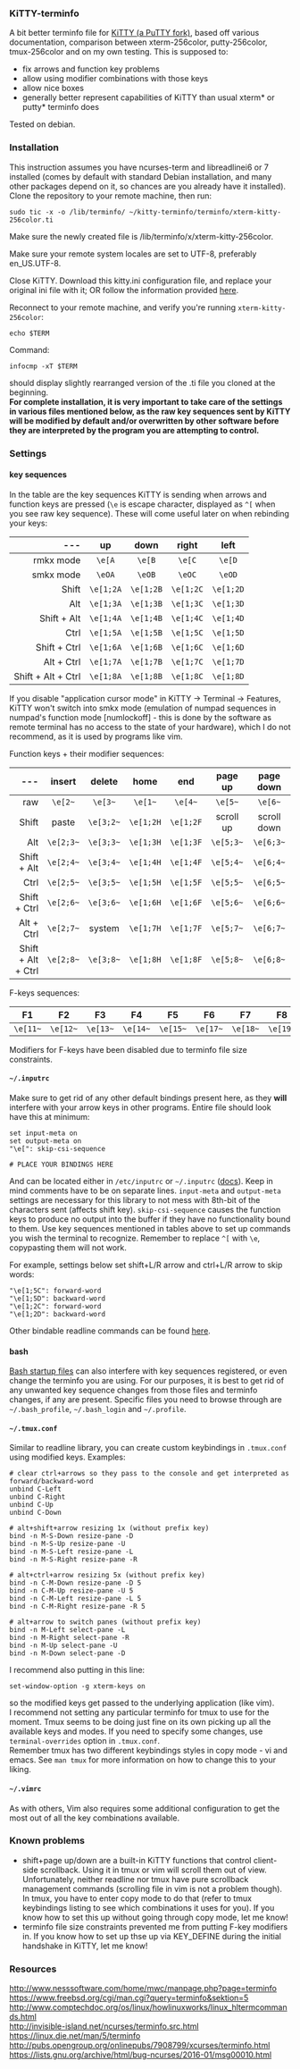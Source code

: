 ### KiTTY-terminfo
A bit better terminfo file for [KiTTY (a PuTTY fork)](http://www.9bis.net/kitty/), based off various documentation, comparison between xterm-256color, putty-256color, tmux-256color and on my own testing. This is supposed to:
* fix arrows and function key problems
* allow using modifier combinations with those keys
* allow nice boxes
* generally better represent capabilities of KiTTY than usual xterm\* or putty\* terminfo does

Tested on debian.  
  
### Installation
This instruction assumes you have ncurses-term and libreadlinei6 or 7 installed (comes by default with standard Debian installation, and many other packages depend on it, so chances are you already have it installed).
Clone the repository to your remote machine, then run:  
```
sudo tic -x -o /lib/terminfo/ ~/kitty-terminfo/terminfo/xterm-kitty-256color.ti
```
Make sure the newly created file is /lib/terminfo/x/xterm-kitty-256color.
  
Make sure your remote system locales are set to UTF-8, preferably en_US.UTF-8.
  
Close KiTTY. Download this kitty.ini configuration file, and replace your original ini file with it; OR follow the information provided [here](docs/kitty-config.md).

Reconnect to your remote machine, and verify you're running `xterm-kitty-256color`:
```
echo $TERM
```

Command: 
```
infocmp -xT $TERM
```
should display slightly rearranged version of the .ti file you cloned at the beginning.  
**For complete installation, it is very important to take care of the settings in various files mentioned below, as the raw key sequences sent by KiTTY will be modified by default and/or overwritten by other software before they are interpreted by the program you are attempting to control.**  

### Settings  
#### key sequences

In the table are the key sequences KiTTY is sending when arrows and function keys are pressed (`\e` is escape character, displayed as `^[` when you see raw key sequence). These will come useful later on when rebinding your keys:  
  
| ---                | up        | down      | right     | left      |
| -----------------: | :-------: | :-------: | :-------: | :-------: |
| rmkx mode          |   `\e[A`  |   `\e[B`  |   `\e[C`  |   `\e[D`  |
| smkx mode          |   `\eOA`  |   `\eOB`  |   `\eOC`  |   `\eOD`  |
| Shift              | `\e[1;2A` | `\e[1;2B` | `\e[1;2C` | `\e[1;2D` |
| Alt                | `\e[1;3A` | `\e[1;3B` | `\e[1;3C` | `\e[1;3D` |
| Shift + Alt        | `\e[1;4A` | `\e[1;4B` | `\e[1;4C` | `\e[1;4D` |
| Ctrl               | `\e[1;5A` | `\e[1;5B` | `\e[1;5C` | `\e[1;5D` |
| Shift + Ctrl       | `\e[1;6A` | `\e[1;6B` | `\e[1;6C` | `\e[1;6D` |
| Alt + Ctrl         | `\e[1;7A` | `\e[1;7B` | `\e[1;7C` | `\e[1;7D` |
| Shift + Alt + Ctrl | `\e[1;8A` | `\e[1;8B` | `\e[1;8C` | `\e[1;8D` |
  
If you disable "application cursor mode" in KiTTY -> Terminal -> Features, KiTTY won't switch into smkx mode (emulation of numpad sequences in numpad's function mode [numlockoff] - this is done by the software as remote terminal has no access to the state of your hardware), which I do not recommend, as it is used by programs like vim.  
  
Function keys + their modifier sequences:

| ---                | insert  | delete  | home    | end     | page up   | page down |
| -----------------: | :-----: | :-----: | :-----: | :-----: | :-------: | :---: |
| raw                | `\e[2~`   | `\e[3~`   | `\e[1~`   | `\e[4~`   | `\e[5~`     | `\e[6~` |
| Shift              | paste   | `\e[3;2~` | `\e[1;2H` | `\e[1;2F` | scroll up | scroll down |
| Alt                | `\e[2;3~` | `\e[3;3~` | `\e[1;3H` | `\e[1;3F` | `\e[5;3~`   | `\e[6;3~` |
| Shift + Alt        | `\e[2;4~` | `\e[3;4~` | `\e[1;4H` | `\e[1;4F` | `\e[5;4~`   | `\e[6;4~` |
| Ctrl               | `\e[2;5~` | `\e[3;5~` | `\e[1;5H` | `\e[1;5F` | `\e[5;5~`   | `\e[6;5~` |
| Shift + Ctrl       | `\e[2;6~` | `\e[3;6~` | `\e[1;6H` | `\e[1;6F` | `\e[5;6~`   | `\e[6;6~` |
| Alt + Ctrl         | `\e[2;7~` | system  | `\e[1;7H` | `\e[1;7F` | `\e[5;7~`   | `\e[6;7~` |
| Shift + Alt + Ctrl | `\e[2;8~` | `\e[3;8~` | `\e[1;8H` | `\e[1;8F` | `\e[5;8~`   | `\e[6;8~` |
  
F-keys sequences:  

| F1 | F2 | F3 | F4 | F5 | F6 | F7 | F8 | F9 | F10 | F11 | F12 |
| :---: | :---: | :---: | :---: | :---: | :---: | :---: | :---: | :---: | :---: | :---: | :---: |
| `\e[11~` | `\e[12~` | `\e[13~` | `\e[14~` | `\e[15~` | `\e[17~` | `\e[18~` | `\e[19~` | `\e[20~` | `\e[21~` | `\e[23~` | `\e[24~` |

Modifiers for F-keys have been disabled due to terminfo file size constraints.

#### `~/.inputrc`
Make sure to get rid of any other default bindings present here, as they **will** interfere with your arrow keys in other programs. Entire file should look have this at minimum:
```
set input-meta on
set output-meta on
"\e[": skip-csi-sequence

# PLACE YOUR BINDINGS HERE
```
And can be located either in `/etc/inputrc` or `~/.inputrc` ([docs](https://www.gnu.org/software/bash/manual/html_node/Readline-Init-File.html)). Keep in mind comments have to be on separate lines. `input-meta` and `output-meta` settings are necessary for this library to not mess with 8th-bit of the characters sent (affects shift key). `skip-csi-sequence` causes the function keys to produce no output into the buffer if they have no functionality bound to them.
Use key sequences mentioned in tables above to set up commands you wish the terminal to recognize. Remember to replace `^[` with `\e`, copypasting them will not work.

For example, settings below set shift+L/R arrow and ctrl+L/R arrow to skip words:  
```
"\e[1;5C": forward-word
"\e[1;5D": backward-word
"\e[1;2C": forward-word
"\e[1;2D": backward-word
```
Other bindable readline commands can be found [here](https://www.gnu.org/sotfware/bash/manual/html_node/Bindable-Readline-Commands.html). 

#### bash
[Bash startup files](https://www.gnu.org/software/bash/manual/html_node/Bash-Startup-Files.html) can also interfere with key sequences registered, or even change the terminfo you are using. For our purposes, it is best to get rid of any unwanted key sequence changes from those files and terminfo changes, if any are present. Specific files you need to browse through are `~/.bash_profile`, `~/.bash_login` and `~/.profile`.

#### `~/.tmux.conf`
Similar to readline library, you can create custom keybindings in `.tmux.conf` using modified keys. Examples:  

```
# clear ctrl+arrows so they pass to the console and get interpreted as forward/backward-word
unbind C-Left
unbind C-Right
unbind C-Up
unbind C-Down

# alt+shift+arrow resizing 1x (without prefix key)
bind -n M-S-Down resize-pane -D
bind -n M-S-Up resize-pane -U
bind -n M-S-Left resize-pane -L
bind -n M-S-Right resize-pane -R

# alt+ctrl+arrow resizing 5x (without prefix key)
bind -n C-M-Down resize-pane -D 5
bind -n C-M-Up resize-pane -U 5
bind -n C-M-Left resize-pane -L 5
bind -n C-M-Right resize-pane -R 5

# alt+arrow to switch panes (without prefix key)
bind -n M-Left select-pane -L
bind -n M-Right select-pane -R
bind -n M-Up select-pane -U
bind -n M-Down select-pane -D
```

I recommend also putting in this line:  
```
set-window-option -g xterm-keys on
```  
so the modified keys get passed to the underlying application (like vim).  
I recommend not setting any particular terminfo for tmux to use for the moment. Tmux seems to be doing just fine on its own picking up all the available keys and modes. If you need to specify some changes, use `terminal-overrides` option in `.tmux.conf`.  
Remember tmux has two different keybindings styles in copy mode - vi and emacs. See `man tmux` for more information on how to change this to your liking.  

#### `~/.vimrc`
As with others, Vim also requires some additional configuration to get the most out of all the key combinations available.


### Known problems
 * shift+page up/down are a built-in KiTTY functions that control client-side scrollback. Using it in tmux or vim will scroll them out of view. Unfortunately, neither readline nor tmux have pure scrollback management commands (scrolling file in vim is not a problem though). In tmux, you have to enter copy mode to do that (refer to tmux keybindings listing to see which combinations it uses for you). If you know how to set this up without going through copy mode, let me know!    
 * terminfo file size constraints prevented me from putting F-key modifiers in. If you know how to set up thse up via KEY_DEFINE during the initial handshake in KiTTY, let me know!

### Resources
http://www.nesssoftware.com/home/mwc/manpage.php?page=terminfo  
https://www.freebsd.org/cgi/man.cgi?query=terminfo&sektion=5  
http://www.comptechdoc.org/os/linux/howlinuxworks/linux_hltermcommands.html  
http://invisible-island.net/ncurses/terminfo.src.html  
https://linux.die.net/man/5/terminfo  
http://pubs.opengroup.org/onlinepubs/7908799/xcurses/terminfo.html  
https://lists.gnu.org/archive/html/bug-ncurses/2016-01/msg00010.html

